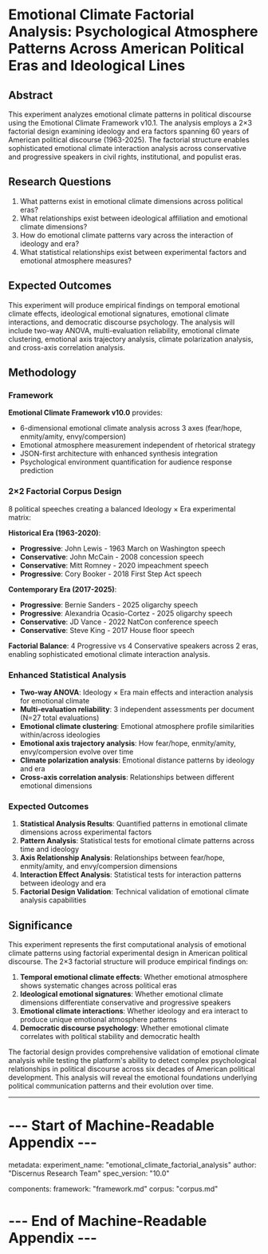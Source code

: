 # Emotional Climate Factorial Analysis: Psychological Atmosphere Patterns Across American Political Eras and Ideological Lines

## Abstract

This experiment analyzes emotional climate patterns in political discourse using the Emotional Climate Framework v10.1. The analysis employs a 2×3 factorial design examining ideology and era factors spanning 60 years of American political discourse (1963-2025). The factorial structure enables sophisticated emotional climate interaction analysis across conservative and progressive speakers in civil rights, institutional, and populist eras.

## Research Questions

1. What patterns exist in emotional climate dimensions across political eras?
2. What relationships exist between ideological affiliation and emotional climate dimensions?
3. How do emotional climate patterns vary across the interaction of ideology and era?
4. What statistical relationships exist between experimental factors and emotional atmosphere measures?

## Expected Outcomes

This experiment will produce empirical findings on temporal emotional climate effects, ideological emotional signatures, emotional climate interactions, and democratic discourse psychology. The analysis will include two-way ANOVA, multi-evaluation reliability, emotional climate clustering, emotional axis trajectory analysis, climate polarization analysis, and cross-axis correlation analysis.

## Methodology

### Framework
**Emotional Climate Framework v10.0** provides:
- 6-dimensional emotional climate analysis across 3 axes (fear/hope, enmity/amity, envy/compersion)
- Emotional atmosphere measurement independent of rhetorical strategy
- JSON-first architecture with enhanced synthesis integration
- Psychological environment quantification for audience response prediction

### 2×2 Factorial Corpus Design
8 political speeches creating a balanced Ideology × Era experimental matrix:

**Historical Era (1963-2020)**:
- **Progressive**: John Lewis - 1963 March on Washington speech
- **Conservative**: John McCain - 2008 concession speech
- **Conservative**: Mitt Romney - 2020 impeachment speech  
- **Progressive**: Cory Booker - 2018 First Step Act speech

**Contemporary Era (2017-2025)**:
- **Progressive**: Bernie Sanders - 2025 oligarchy speech
- **Progressive**: Alexandria Ocasio-Cortez - 2025 oligarchy speech
- **Conservative**: JD Vance - 2022 NatCon conference speech
- **Conservative**: Steve King - 2017 House floor speech

**Factorial Balance**: 4 Progressive vs 4 Conservative speakers across 2 eras, enabling sophisticated emotional climate interaction analysis.

### Enhanced Statistical Analysis
- **Two-way ANOVA**: Ideology × Era main effects and interaction analysis for emotional climate
- **Multi-evaluation reliability**: 3 independent assessments per document (N=27 total evaluations)
- **Emotional climate clustering**: Emotional atmosphere profile similarities within/across ideologies
- **Emotional axis trajectory analysis**: How fear/hope, enmity/amity, envy/compersion evolve over time
- **Climate polarization analysis**: Emotional distance patterns by ideology and era
- **Cross-axis correlation analysis**: Relationships between different emotional dimensions

### Expected Outcomes
1. **Statistical Analysis Results**: Quantified patterns in emotional climate dimensions across experimental factors
2. **Pattern Analysis**: Statistical tests for emotional climate patterns across time and ideology
3. **Axis Relationship Analysis**: Relationships between fear/hope, enmity/amity, and envy/compersion dimensions
4. **Interaction Effect Analysis**: Statistical tests for interaction patterns between ideology and era
5. **Factorial Design Validation**: Technical validation of emotional climate analysis capabilities

## Significance

This experiment represents the first computational analysis of emotional climate patterns using factorial experimental design in American political discourse. The 2×3 factorial structure will produce empirical findings on:

1. **Temporal emotional climate effects**: Whether emotional atmosphere shows systematic changes across political eras
2. **Ideological emotional signatures**: Whether emotional climate dimensions differentiate conservative and progressive speakers  
3. **Emotional climate interactions**: Whether ideology and era interact to produce unique emotional atmosphere patterns
4. **Democratic discourse psychology**: Whether emotional climate correlates with political stability and democratic health

The factorial design provides comprehensive validation of emotional climate analysis while testing the platform's ability to detect complex psychological relationships in political discourse across six decades of American political development. This analysis will reveal the emotional foundations underlying political communication patterns and their evolution over time.

---

# --- Start of Machine-Readable Appendix ---

metadata:
  experiment_name: "emotional_climate_factorial_analysis"
  author: "Discernus Research Team"
  spec_version: "10.0"

components:
  framework: "framework.md"
  corpus: "corpus.md"

# --- End of Machine-Readable Appendix ---